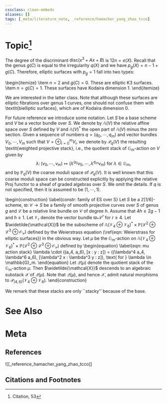 ```yaml
---
cssclass: clean-embeds
aliases: []
tags: [_meta/literature_note, _reference/hamacher_yang_zhao_tcco]
---
```

# Topic[^1]



The degree of the discriminant $\mathrm{disc}(x^3 + Ax + B)$ is $12n = e(X)$. Recall that the genus $g(C)$ is equal to the irregularity $q(X)$ and we have $p_g(X) = n - 1 + g(C)$. Therefore, elliptic surfaces with $p_g = 1$ fall into two types: 

\begin{itemize}
    \item $n = 2$ and $g(C) = 0$. These are elliptic K3 surfaces. 
    \item $n = g(C) = 1$. These surfaces have Kodaira dimension $1$. 
\end{itemize}

We are interested in the latter class. Note that although these surfaces are elliptic fibrations over genus $1$ curves, one should not confuse them with \textit{bielliptic surfaces}, which are of Kodaira dimension $0$. 


For future reference we introduce some notation. Let $S$ be a base scheme and $V$ be a vector bundle over $S$. We denote by $\mathbb{A}(V)$ the relative affine space over $S$ defined by $V$ and $\mathbb{A}(V)^*$ the open part of $\mathbb{A}(V)$ minus the zero section. Given a sequence of numbers $q= (q_0, \cdots, q_m)$ and vector bundles $V_0, \cdots, V_m$ such that $V = \oplus_{i = 0}^m V_i$, we denote by $\mathcal{P}_{q}(V)$ the resulting \textit{weighted projective stack}, i.e., the quotient stack of $\mathbb{G}_m$-action on $V$ given by 
$$ \lambda \colon (v_0, \cdots, v_m) \mapsto (\lambda^{q_0} v_0, \cdots, \lambda^{q_m} v_m) \text{ for } \lambda \in \mathbb{G}_m, $$
and by $\mathbb{P}_{q}(V)$ the coarse moduli space of $\mathcal{P}_q(V)$. It is well known that this coarse moduli space can be constructed explicitly by applying the relative Proj functor to a sheaf of graded algebras over $S$. We omit the details. If $q$ is not specified, then it is assumed to be $(1, \cdots, 1)$.


\begin{construction}
\label{constr: family of ES over S}
Let $S$ be a $\mathbb{Z}[1/6]$-scheme, $\varpi \colon \mathcal{C} \to S$ be a family of smooth projective curves over $S$ of genus $g$ and $\mathcal{L}$ be a relative line bundle on $\mathcal{C}$ of degree $h$. Assume that $4h \ge 2g - 1$ and $h \ge 1$. Let $\mathcal{V}_r$ denote the vector bundle $\varpi_* \mathcal{L}^r$ for $r \ge 4$. Let $\widetilde{\mathcal{X}}$ be the subscheme of $\mathbb{A}(\mathcal{V}_4 \oplus \mathcal{V}_6)^* \times \mathbb{P}(\mathcal{L}^2 \oplus \mathcal{L}^3 \oplus \mathcal{O}_\mathcal{C})$ defined by the Weierstrass equation (\ref{eqn: Weierstrass for elliptic surfaces}) in the obvious way. Let $\mu$ be the $\mathbb{G}_m$-action on $\mathbb{A}(\mathcal{V}_4 \oplus \mathcal{V}_6)^* \times \mathbb{P}(\mathcal{L}^2 \oplus \mathcal{L}^3 \oplus \mathcal{O}_\mathcal{C})$ defined by 
\begin{equation}
\label{eqn: mu action stack}
    \lambda \cdot ((a_4, a_6), [x : y : z]) = ((\lambda^4 a_4, \lambda^6 a_6), [\lambda^2 x : \lambda^3 y : z]), \text{ for } \lambda \in \mathbb{G}_m.
\end{equation}
Let $\mathcal{Q}(\mu)$ denote the quotient stack of the $\mathbb{G}_m$-action $\mu$. Then $\widetilde{\mathcal{X}}$ descends to an algebraic substack $\mathcal{X}$ of $\mathcal{Q}(\mu)$. Note that $\mathcal{Q}(\mu)$, and hence $\mathcal{X}$, admit natural morphisms to $\mathcal{P}_{(4, 6)}(\mathcal{V}_4 \oplus \mathcal{V}_6)$.
\end{construction}  


 We remark that these stacks are only ``stacky'' because of the base. 



# See Also

# Meta
## References
![[_reference_hamacher_yang_zhao_tcco]]


## Citations and Footnotes
[^1]: Citation, 53